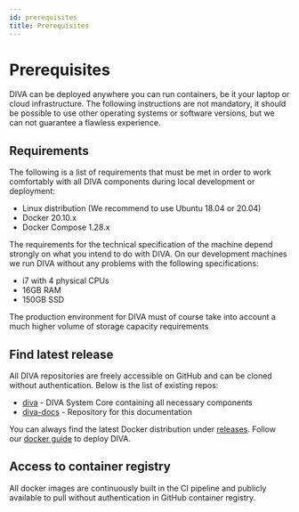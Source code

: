 ```yaml
---
id: prerequisites
title: Prerequisites
---
```


# Prerequisites

DIVA can be deployed anywhere you can run containers, be it your laptop or cloud infrastructure.
The following instructions are not mandatory, it should be possible to use other operating systems or software versions, but we can not guarantee a flawless experience.

## Requirements

The following is a list of requirements that must be met in order to work comfortably with all DIVA components during local development or deployment:

+ Linux distribution (We recommend to use Ubuntu 18.04 or 20.04)
+ Docker 20.10.x
+ Docker Compose 1.28.x

The requirements for the technical specification of the machine depend strongly on what you intend to do with DIVA.
On our development machines we run DIVA without any problems with the following specifications:

+ i7 with 4 physical CPUs
+ 16GB RAM
+ 150GB SSD

The production environment for DIVA must of course take into account a much higher volume of storage capacity requirements

## Find latest release

All DIVA repositories are freely accessible on GitHub and can be cloned without authentication. Below is the list of existing repos:

+ [diva](https://github.com/FraunhoferISST/diva) - DIVA System Core containing all necessary components
+ [diva-docs](https://github.com/FraunhoferISST/diva-docs) - Repository for this documentation

You can always find the latest Docker distribution under [releases](https://github.com/FraunhoferISST/diva/releases).
Follow our [docker guide](docker) to  deploy DIVA.

## Access to container registry

All docker images are continuously built in the CI 
pipeline and publicly available to pull without authentication in GitHub container registry.
